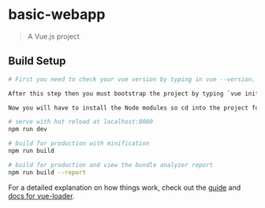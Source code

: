# basic-webapp

> A Vue.js project

## Build Setup

``` bash
# First you need to check your vue version by typing in vue --version. If there is no installed version of Vue then you must type into the terminal `npm install -g vue-cli`

After this step then you must bootstrap the project by typing `vue init webpack test-project` into the terminal. You can give the project a name and then select enter on the next two prompts. Select Read-only on the vue build prompt and then select no on all remaining prompts to successfully create your project skeleton.

Now you will have to install the Node modules so cd into the project folder name so type in `cd test-project` or whatever name you gave it into your terminal to change directories. After you have done this, type `npm install` and follow that with `npm run dev` to test the project. 

# serve with hot reload at localhost:8080
npm run dev

# build for production with minification
npm run build

# build for production and view the bundle analyzer report
npm run build --report
```

For a detailed explanation on how things work, check out the [guide](http://vuejs-templates.github.io/webpack/) and [docs for vue-loader](http://vuejs.github.io/vue-loader).
